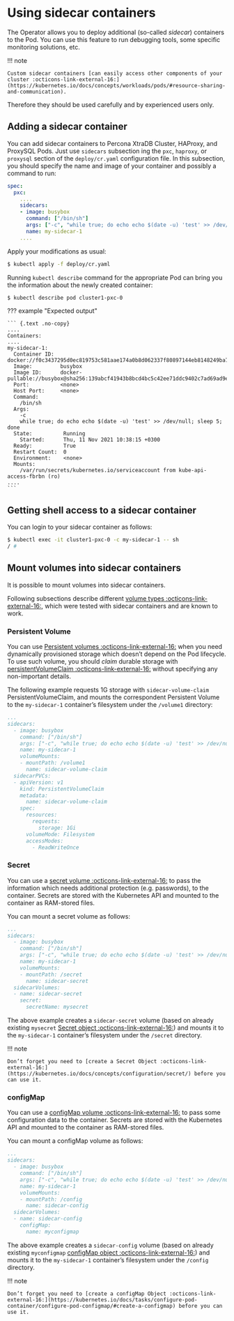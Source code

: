 # Using sidecar containers

The Operator allows you to deploy additional (so-called *sidecar*) containers to
the Pod. You can use this feature to run debugging tools, some specific
monitoring solutions, etc.

!!! note

    Custom sidecar containers [can easily access other components of your cluster :octicons-link-external-16:](https://kubernetes.io/docs/concepts/workloads/pods/#resource-sharing-and-communication).
Therefore they should be used carefully and by experienced users only.

## Adding a sidecar container

You can add sidecar containers to Percona XtraDB Cluster, HAProxy, and ProxySQL
Pods. Just use `sidecars` subsection ing the `pxc`, `haproxy`, or
`proxysql` section of the `deploy/cr.yaml` configuration file. In this
subsection, you should specify the name and image of your container and possibly
a command to run:

```yaml
spec:
  pxc:
    ....
    sidecars:
    - image: busybox
      command: ["/bin/sh"]
      args: ["-c", "while true; do echo echo $(date -u) 'test' >> /dev/null; sleep 5; done"]
      name: my-sidecar-1
    ....
```

Apply your modifications as usual:

``` {.bash data-prompt="$" }
$ kubectl apply -f deploy/cr.yaml
```

Running `kubectl describe` command for the appropriate Pod can bring you the
information about the newly created container:

``` {.bash data-prompt="$" }
$ kubectl describe pod cluster1-pxc-0
```
??? example "Expected output"

    ``` {.text .no-copy}
    ....
    Containers:
    ....
    my-sidecar-1:
      Container ID:  docker://f0c3437295d0ec819753c581aae174a0b8d062337f80897144eb8148249ba742
      Image:         busybox
      Image ID:      docker-pullable://busybox@sha256:139abcf41943b8bcd4bc5c42ee71ddc9402c7ad69ad9e177b0a9bc4541f14924
      Port:          <none>
      Host Port:     <none>
      Command:
        /bin/sh
      Args:
        -c
        while true; do echo echo $(date -u) 'test' >> /dev/null; sleep 5; done
      State:          Running
        Started:      Thu, 11 Nov 2021 10:38:15 +0300
      Ready:          True
      Restart Count:  0
      Environment:    <none>
      Mounts:
        /var/run/secrets/kubernetes.io/serviceaccount from kube-api-access-fbrbn (ro)
    ....
    ```

## Getting shell access to a sidecar container

You can login to your sidecar container as follows:

``` {.bash data-prompt="$" }
$ kubectl exec -it cluster1-pxc-0 -c my-sidecar-1 -- sh
/ #
```

## Mount volumes into sidecar containers

It is possible to mount volumes into sidecar containers.

Following subsections describe different [volume types :octicons-link-external-16:](https://kubernetes.io/docs/concepts/storage/volumes/#volume-types),
which were tested with sidecar containers and are known to work.

### Persistent Volume

You can use [Persistent volumes :octicons-link-external-16:](https://kubernetes.io/docs/concepts/storage/persistent-volumes/) when you need dynamically provisioned storage which doesn’t depend on the Pod lifecycle.
To use such volume, you should *claim* durable storage with [persistentVolumeClaim :octicons-link-external-16:](https://kubernetes.io/docs/concepts/storage/volumes/#persistentvolumeclaim) without specifying any non-important details.

The following example requests 1G storage with `sidecar-volume-claim`
PersistentVolumeClaim, and mounts the correspondent Persistent Volume to the
`my-sidecar-1` container’s filesystem under the `/volume1` directory:

```yaml
...
sidecars:
  - image: busybox
    command: ["/bin/sh"]
    args: ["-c", "while true; do echo echo $(date -u) 'test' >> /dev/null; sleep 5; done"]
    name: my-sidecar-1
    volumeMounts:
    - mountPath: /volume1
      name: sidecar-volume-claim
  sidecarPVCs:
  - apiVersion: v1
    kind: PersistentVolumeClaim
    metadata:
      name: sidecar-volume-claim
    spec:
      resources:
        requests:
          storage: 1Gi
      volumeMode: Filesystem
      accessModes:
        - ReadWriteOnce
```

### Secret

You can use a [secret volume :octicons-link-external-16:](https://kubernetes.io/docs/concepts/storage/volumes/#secret)
to pass the information which needs additional protection (e.g. passwords), to
the container. Secrets are stored with the Kubernetes API and mounted to the
container as RAM-stored files.

You can mount a secret volume as follows:

```yaml
...
sidecars:
  - image: busybox
    command: ["/bin/sh"]
    args: ["-c", "while true; do echo echo $(date -u) 'test' >> /dev/null; sleep 5; done"]
    name: my-sidecar-1
    volumeMounts:
    - mountPath: /secret
      name: sidecar-secret
  sidecarVolumes:
  - name: sidecar-secret
    secret:
      secretName: mysecret
```

The above example creates a `sidecar-secret` volume (based on already existing
`mysecret` [Secret object :octicons-link-external-16:](https://kubernetes.io/docs/concepts/configuration/secret/))
and mounts it to the `my-sidecar-1` container’s filesystem under the
`/secret` directory.

!!! note

    Don’t forget you need to [create a Secret Object :octicons-link-external-16:](https://kubernetes.io/docs/concepts/configuration/secret/) before you can use it.

### configMap

You can use a [configMap volume :octicons-link-external-16:](https://kubernetes.io/docs/concepts/storage/volumes/#configmap) to pass some configuration data to the container.
Secrets are stored with the Kubernetes API and mounted to the container as RAM-stored files.

You can mount a configMap volume as follows:

```yaml
...
sidecars:
  - image: busybox
    command: ["/bin/sh"]
    args: ["-c", "while true; do echo echo $(date -u) 'test' >> /dev/null; sleep 5; done"]
    name: my-sidecar-1
    volumeMounts:
    - mountPath: /config
      name: sidecar-config
  sidecarVolumes:
  - name: sidecar-config
    configMap:
      name: myconfigmap
```

The above example creates a `sidecar-config` volume (based on already existing
`myconfigmap` [configMap object :octicons-link-external-16:](https://kubernetes.io/docs/tasks/configure-pod-container/configure-pod-configmap/))
and mounts it to the `my-sidecar-1` container’s filesystem under the
`/config` directory.

!!! note

    Don’t forget you need to [create a configMap Object :octicons-link-external-16:](https://kubernetes.io/docs/tasks/configure-pod-container/configure-pod-configmap/#create-a-configmap) before you can use it.
